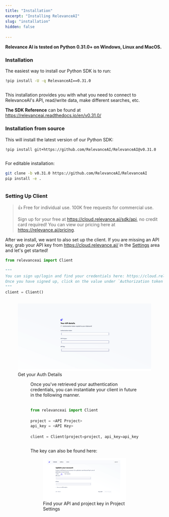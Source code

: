 ```yaml
---
title: "Installation"
excerpt: "Installing RelevanceAI"
slug: "installation"
hidden: false

---
```


**Relevance AI is tested on Python 0.31.0+ on Windows, Linux and MacOS.**

### Installation

The easiest way to install our Python SDK is to run: 

```bash Bash
!pip install -U -q RelevanceAI==0.31.0
```
```bash
```

This installation provides you with what you need to connect to RelevanceAI's API, read/write data, make different searches, etc.

**The SDK Reference** can be found at https://relevanceai.readthedocs.io/en/v0.31.0/

### Installation from source

This will install the latest version of our Python SDK:


```bash Bash
!pip install git+https://github.com/RelevanceAI/RelevanceAI@v0.31.0
```
```bash
```


For editable installation:


```bash Bash
git clone -b v0.31.0 https://github.com/RelevanceAI/RelevanceAI
pip install -e .
```
```bash
```

### Setting Up Client

> 👍 Free for individual use. 100K free requests for commercial use.
> 
> Sign up for your free at https://cloud.relevance.ai/sdk/api, no credit card required! You can view our pricing here at https://relevance.ai/pricing.

After we install, we want to also set up the client. If you are missing an API key, grab your API key from https://cloud.relevance.ai/ in the [Settings](https://cloud.relevance.ai/settings) area and let's get started!


```python Python (SDK)
from relevanceai import Client 

"""
You can sign up/login and find your credentials here: https://cloud.relevance.ai/sdk/api
Once you have signed up, click on the value under `Authorization token` and paste it here
"""
client = Client()

```
```python
```


<figure>
<img src="https://github.com/RelevanceAI/RelevanceAI-readme-docs/blob/v0.31.0/docs_template/GETTING_STARTED/_assets/RelevanceAI_auth_token_details.png?raw=true" alt="Get your Auth Details" />
<figcaption>Get your Auth Details</figcaption>
<figure>

Once you've retrieved your authentication credentials, you can instantiate your client in future in the following manner.


```python Python (SDK)

from relevanceai import Client 

project = <API Project>
api_key = <API Key>

client = Client(project=project, api_key=api_key)

```
```python
```

The key can also be found here:

<figure>
<img src="https://github.com/RelevanceAI/RelevanceAI-readme-docs/blob/v0.31.0/docs_template/GETTING_STARTED/_assets/RelevanceAI_auth_setting_details.png?raw=true" alt="Find your API and project key here in Settings" />
<figcaption>Find your API and project key in Project Settings</figcaption>
<figure>
